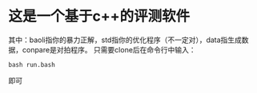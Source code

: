 # 这是一个基于c++的评测软件

其中：baoli指你的暴力正解，std指你的优化程序（不一定对），data指生成数据，conpare是对拍程序。
只需要clone后在命令行中输入：
```
bash run.bash
```
即可
